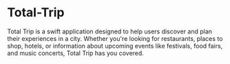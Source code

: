 # Total-Trip
Total Trip is a swift application designed to help users discover and plan their experiences in a city. Whether you're looking for restaurants, places to shop, hotels, or information about upcoming events like festivals, food fairs, and music concerts, Total Trip has you covered.
